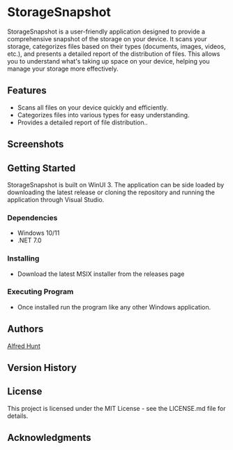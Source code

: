 # StorageSnapshot

StorageSnapshot is a user-friendly application designed to provide a comprehensive snapshot of the storage on your device. It scans your storage, categorizes files based on their types (documents, images, videos, etc.), and presents a detailed report of the distribution of files. This allows you to understand what's taking up space on your device, helping you manage your storage more effectively.

## Features

- Scans all files on your device quickly and efficiently.
- Categorizes files into various types for easy understanding.
- Provides a detailed report of file distribution..

## Screenshots

## Getting Started

StorageSnapshot is built on WinUI 3. The application can be side loaded by downloading the latest release or cloning the repository and running the application through Visual Studio.

### Dependencies

- Windows 10/11 
- .NET 7.0

### Installing

- Download the latest MSIX installer from the releases page

### Executing Program

- Once installed run the program like any other Windows application.

## Authors

[Alfred Hunt](https://alfredhunt.github.io)

## Version History


## License

This project is licensed under the MIT License - see the LICENSE.md file for details.

## Acknowledgments

